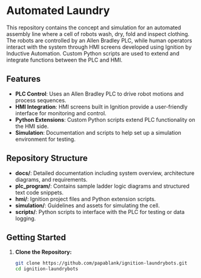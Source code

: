 # Automated Laundry

This repository contains the concept and simulation for an automated assembly line where a cell of robots wash, dry, fold and inspect clothing. The robots are controlled by an Allen Bradley PLC, while human operators interact with the system through HMI screens developed using Ignition by Inductive Automation. Custom Python scripts are used to extend and integrate functions between the PLC and HMI.

## Features

- **PLC Control**: Uses an Allen Bradley PLC to drive robot motions and process sequences.
- **HMI Integration**: HMI screens built in Ignition provide a user-friendly interface for monitoring and control.
- **Python Extensions**: Custom Python scripts extend PLC functionality on the HMI side.
- **Simulation**: Documentation and scripts to help set up a simulation environment for testing.

## Repository Structure

- **docs/**: Detailed documentation including system overview, architecture diagrams, and requirements.
- **plc_program/**: Contains sample ladder logic diagrams and structured text code snippets.
- **hmi/**: Ignition project files and Python extension scripts.
- **simulation/**: Guidelines and assets for simulating the cell.
- **scripts/**: Python scripts to interface with the PLC for testing or data logging.

## Getting Started

1. **Clone the Repository:**

   ```bash
   git clone https://github.com/papablank/ignition-laundrybots.git
   cd ignition-laundrybots
